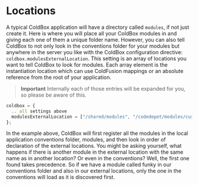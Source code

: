 # Locations

A typical ColdBox application will have a directory called `modules`, if not just create it. Here is where you will place all your ColdBox modules in and giving each one of them a unique folder name. However, you can also tell ColdBox to not only look in the conventions folder for your modules but anywhere in the server you like with the ColdBox configuration directive: `coldbox.modulesExternalLocation`. This setting is an array of locations you want to tell ColdBox to look for modules. Each array element is the instantiation location which can use ColdFusion mappings or an absolute reference from the root of your application.

> **Important** Internally each of those entries will be expanded for you, so please be aware of this. 

```js
coldbox = {
  .. all settings above
  modulesExternalLocation = ["/shared/modules", "/codedepot/modules/customer1"]
};
```

In the example above, ColdBox will first register all the modules in the local application conventions folder, modules, and then look in order of declaration of the external locations. You might be asking yourself, what happens if there is another module in the external location with the same name as in another location? Or even in the conventions? Well, the first one found takes precedence. So if we have a module called funky in our conventions folder and also in our external locations, only the one in the conventions will load as it is discovered first.

